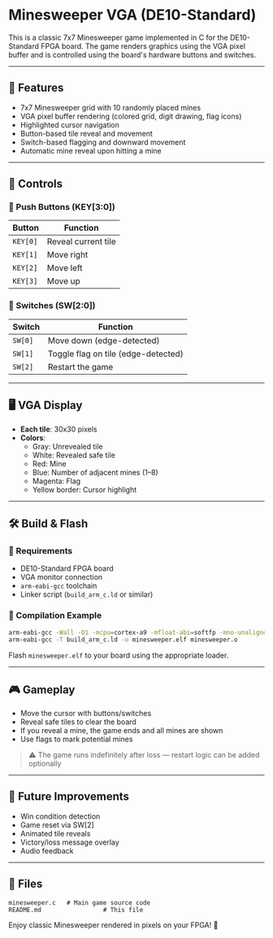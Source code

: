 # Minesweeper VGA (DE10-Standard)

This is a classic 7x7 Minesweeper game implemented in C for the DE10-Standard FPGA board. The game renders graphics using the VGA pixel buffer and is controlled using the board's hardware buttons and switches.

---

## 🔧 Features
- 7x7 Minesweeper grid with 10 randomly placed mines
- VGA pixel buffer rendering (colored grid, digit drawing, flag icons)
- Highlighted cursor navigation
- Button-based tile reveal and movement
- Switch-based flagging and downward movement
- Automatic mine reveal upon hitting a mine

---

## 🧃 Controls

### 🔘 Push Buttons (KEY[3:0])
| Button     | Function            |
|------------|---------------------|
| `KEY[0]`   | Reveal current tile |
| `KEY[1]`   | Move right          |
| `KEY[2]`   | Move left           |
| `KEY[3]`   | Move up             |

### 🔀 Switches (SW[2:0])
| Switch     | Function             |
|------------|----------------------|
| `SW[0]`    | Move down (edge-detected) |
| `SW[1]`    | Toggle flag on tile (edge-detected) |
| `SW[2]`    | Restart the game |


---

## 🖥️ VGA Display
- **Each tile**: 30x30 pixels
- **Colors**:
  - Gray: Unrevealed tile
  - White: Revealed safe tile
  - Red: Mine
  - Blue: Number of adjacent mines (1–8)
  - Magenta: Flag
  - Yellow border: Cursor highlight

---

## 🛠️ Build & Flash

### 🔧 Requirements
- DE10-Standard FPGA board
- VGA monitor connection
- `arm-eabi-gcc` toolchain
- Linker script (`build_arm_c.ld` or similar)

### 🧱 Compilation Example
```bash
arm-eabi-gcc -Wall -O1 -mcpu=cortex-a9 -mfloat-abi=softfp -mno-unaligned-access -c -o minesweeper.o minesweeper_pixel_vga.c
arm-eabi-gcc -T build_arm_c.ld -o minesweeper.elf minesweeper.o
```

Flash `minesweeper.elf` to your board using the appropriate loader.

---

## 🎮 Gameplay
- Move the cursor with buttons/switches
- Reveal safe tiles to clear the board
- If you reveal a mine, the game ends and all mines are shown
- Use flags to mark potential mines

> ⚠️ The game runs indefinitely after loss — restart logic can be added optionally

---

## 🚀 Future Improvements
- Win condition detection
- Game reset via SW[2]
- Animated tile reveals
- Victory/loss message overlay
- Audio feedback

---

## 📁 Files
```
minesweeper.c   # Main game source code
README.md                 # This file
```

Enjoy classic Minesweeper rendered in pixels on your FPGA! 🎉
